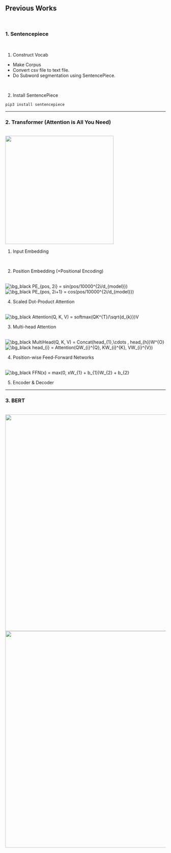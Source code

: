 ## **Previous Works**

<br>

### 1. Sentencepiece

<br>

1. Construct Vocab

  - Make Corpus 
  - Convert csv file to text file.
  - Do Subword segmentation using SentencePiece.

<br>

2. Install SentencePiece

```
pip3 install sentencepiece
```

----

### 2. Transformer (Attention is All You Need)

<br>

<img src = "https://user-images.githubusercontent.com/78716763/154789522-febe9a85-da67-442b-b641-fe79bee9b4c7.png" width="340">

<br>

1. Input Embedding

<br>

2. Position Embedding (+Positional Encoding)

<br>

<img src="https://latex.codecogs.com/gif.image?\dpi{110}&space;\bg_black&space;PE_{pos,&space;2i}&space;=&space;sin(pos/10000^{2i/d_{model}})" title="\bg_black PE_{pos, 2i} = sin(pos/10000^{2i/d_{model}})" />

<img src="https://latex.codecogs.com/gif.image?\dpi{110}&space;\bg_black&space;PE_{pos,&space;2i&plus;1}&space;=&space;cos(pos/10000^{2i/d_{model}})" title="\bg_black PE_{pos, 2i+1} = cos(pos/10000^{2i/d_{model}})" />

<br>

4. Scaled Dot-Product Attention

<br>

<img src="https://latex.codecogs.com/gif.image?\dpi{110}&space;\bg_black&space;Attention(Q,&space;K,&space;V)&space;=&space;softmax(QK^{T}/\sqrt{d_{k}})V" title="\bg_black Attention(Q, K, V) = softmax(QK^{T}/\sqrt{d_{k}})V" />

<br>

3. Multi-head Attention

<br>

<img src="https://latex.codecogs.com/gif.image?\dpi{110}&space;\bg_black&space;MultiHead(Q,&space;K,&space;V)&space;=&space;Concat(head_{1},\cdots&space;,&space;head_{h})W^{O}" title="\bg_black MultiHead(Q, K, V) = Concat(head_{1},\cdots , head_{h})W^{O}" />


<img src="https://latex.codecogs.com/gif.image?\dpi{110}&space;\bg_black&space;head_{i}&space;=&space;Attention(QW_{i}^{Q},&space;KW_{i}^{K},&space;VW_{i}^{V})" title="\bg_black head_{i} = Attention(QW_{i}^{Q}, KW_{i}^{K}, VW_{i}^{V})" />

<br>

4. Position-wise Feed-Forward Networks

<br>

<img src="https://latex.codecogs.com/gif.image?\dpi{110}&space;\bg_black&space;FFN(x)&space;=&space;max(0,&space;xW_{1}&space;&plus;&space;b_{1})W_{2}&space;&plus;&space;b_{2}" title="\bg_black FFN(x) = max(0, xW_{1} + b_{1})W_{2} + b_{2}" />

<br>

5. Encoder & Decoder

----

### 3. BERT

<br>

<img src = "https://user-images.githubusercontent.com/78716763/154789630-7e0624a7-a3aa-47f7-882f-8ee264f2bf4d.png" width="680">

<br>

<img src = "https://user-images.githubusercontent.com/78716763/154789774-4f5f5662-aec6-4cb3-8a1f-196310a27051.png" width="680">
